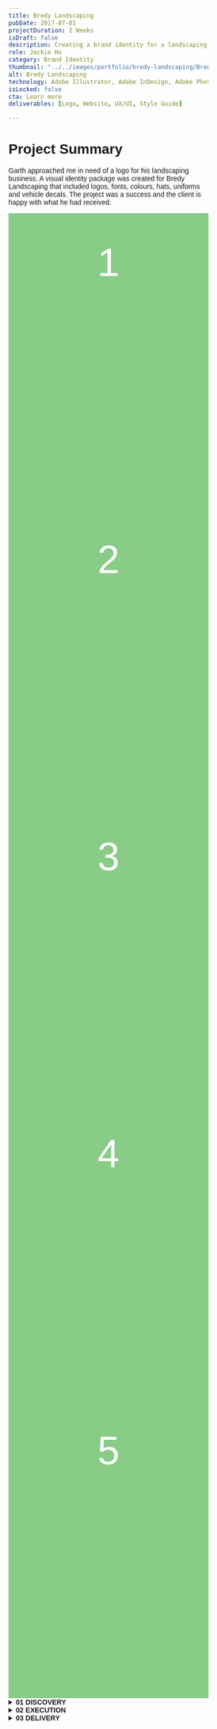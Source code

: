 ```yaml
---
title: Bredy Landscaping
pubDate: 2017-07-01
projectDuration: 2 Weeks
isDraft: false
description: Creating a brand identity for a landscaping businesses.
role: Jackie Ho
category: Brand Identity
thumbnail: "../../images/portfolio/bredy-landscaping/BredyLandscaping_Hero.jpg"
alt: Bredy Landscaping
technology: Adobe Illustrator, Adobe InDesign, Adobe Photoshop
isLocked: false
cta: Learn more
deliverables: [Logo, Website, UX/UI, Style Guide]

---
```

 
# Project Summary
Garth approached me in need of a logo for his landscaping business. A visual identity package was created for Bredy Landscaping that included logos, fonts, colours, hats, uniforms and vehicle decals. The project was a success and the client is happy with what he had received.
<style>
* {
  -webkit-box-sizing: border-box;
  box-sizing: border-box;
}

body { font-family: sans-serif; }

.gallery {
  background: #EEE;
}

.gallery-cell {
  width: 100%;
  height: 600px;
  margin-right: 10px;
  background: #8C8;
  counter-increment: gallery-cell;
}

/* cell number */
.gallery-cell:before {
  display: block;
  text-align: center;
  content: counter(gallery-cell);
  line-height: 200px;
  font-size: 80px;
  color: white;
}
.image-container{
  width: 100%;
  text-align:center;
}
  </style>
<div class="gallery js-flickity"
  data-flickity-options='{ "wrapAround": true }'>
  <div class="gallery-cell"></div>
  <div class="gallery-cell"></div>
  <div class="gallery-cell"></div>
  <div class="gallery-cell"></div>
  <div class="gallery-cell"></div>
</div>



<details>
<summary><strong>01 DISCOVERY</strong></summary>

### Client Interview
We sat down at a local cafe to have a conversation about what he was looking in a logo. 

Some example questions that I would ask would be: 
- What are you using the logos for this project?
- What are some words that best describe the logo that you're looking for?
- What type of clients are you trying to attract for your business?
- What are some services that you provide for your customers?

It is important to find a balance between business needs, customer perception and client preferences for an identity to empower the business. 

### Exploring through Pinterest

Pinterest is a great platform to see lots of logos in one space. I typed in a couple keywords that we had talked about during the interview and use them to return a list of visuals to browse through. 

I created a board to save the logos that visually resonated with Garth so I can use that as a reference later on when I design their conceptual logos. 

As we went through each one, I also asked questions to understand why they liked it so I can note it down. These words will also help inform the logo creation process later on.

I really enjoyed using this method as it involved the client to be collaborative with the work and adds a sense of ownership when we co-design.
</details>
<details>
<summary><strong>02 EXECUTION</strong></summary>

### Concept Logos
<img class="portfolio-images" src="/images/portfolio/bredy-landscaping/BredyLandscaping-Pinterest.png"  alt="A bird" width="100%" height="100%">


Using the pinterest board as reference, I categorized the reference logos into logo styles. From there, I used the notes that I took and created a variety of logo styles in my sketch book before translating into illustrator.

I also like to visualize the logos in both light and dark applications to ensure that there's enough contrast in different contextual applications.

<img class="portfolio-images"  src="/images/portfolio/bredy-landscaping/BredyLandscaping-Concepts.jpg" alt="A bird" width="100%" height="100%">

### Meeting with the Client
I picked the top 5 designs that I felt best resonated with Garth from our previous conversations and allowed them to pick the one that resonated with them the best. He selected the one that is currently in use and he felt that it needed no additional refinement.
</details>

<details>
<summary><strong>03 DELIVERY</strong></summary>
<p>After the logo was approved by Garth, I finalized logo by outlining the text so that it wouldn't have missing font issues in future print scenarios. I also created a simple visual guideline, which included colours HEX codes, fonts used and what not to do with the logo.</p> 

Exported all logo variations:
- colour 
- reverse colour 
- true white 
- true black 
- greyscale 
- reverse greyscale
- icon only 

Also exported in the following file formats:
- JPG
- PNG
- SVG
- PDF
- EPS

so it can be readily available to use for any application. WebP at this point was not supported by all browsers. 

The client was satisfied with the result and requested website work afterwards.</p>

</details>


